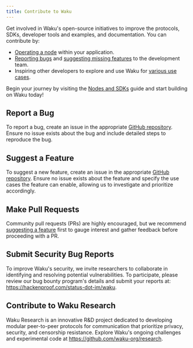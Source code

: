 ```yaml
---
title: Contribute to Waku
---
```


Get involved in Waku's open-source initiatives to improve the protocols, SDKs, developer tools and examples, and documentation. You can contribute by:

- [Operating a node](/guides/nodes-and-sdks#run-a-waku-node) within your application.
- [Reporting bugs](#report-a-bug) and [suggesting missing features](#suggest-a-feature) to the development team.
- Inspiring other developers to explore and use Waku for [various use cases](/overview/use-cases).

Begin your journey by visiting the [Nodes and SDKs](/guides/nodes-and-sdks) guide and start building on Waku today!

## Report a Bug

To report a bug, create an issue in the appropriate [GitHub repository](https://github.com/waku-org). Ensure no issue exists about the bug and include detailed steps to reproduce the bug.

## Suggest a Feature

To suggest a new feature, create an issue in the appropriate [GitHub repository](https://github.com/waku-org). Ensure no issue exists about the feature and specify the use cases the feature can enable, allowing us to investigate and prioritize accordingly.

## Make Pull Requests

Community pull requests (PRs) are highly encouraged, but we recommend [suggesting a feature](#suggest-a-feature) first to gauge interest and gather feedback before proceeding with a PR.

## Submit Security Bug Reports

To improve Waku's security, we invite researchers to collaborate in identifying and resolving potential vulnerabilities. To participate, please review our bug bounty program's details and submit your reports at: <https://hackenproof.com/status-dot-im/waku>.

## Contribute to Waku Research

Waku Research is an innovative R&D project dedicated to developing modular peer-to-peer protocols for communication that prioritize privacy, security, and censorship resistance. Explore Waku's ongoing challenges and experimental code at <https://github.com/waku-org/research>.
